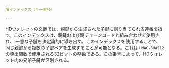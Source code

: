 ```yaml
---
項インデックス（キー番号）

---
```

HDウォレットの文脈では、親鍵から生成された子鍵に割り当てられる連番を指す。このインデックスは、親鍵および親チェーンコードと組み合わせて使用され、 一意な子鍵を決定論的に導き出す。このインデックスを使用することで、 同じ親鍵から複数の子鍵ペアを生成することが可能となる。これは `HMAC-SHA512` の導出関数で使用される32ビットの整数である。この番号によって、HDウォレット内の兄弟子鍵が区別される。